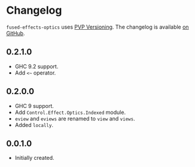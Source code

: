 # Changelog

`fused-effects-optics` uses [PVP Versioning][1].
The changelog is available [on GitHub][2].

## 0.2.1.0

* GHC 9.2 support.
* Add `<~` operator.

## 0.2.0.0

* GHC 9 support.
* Add `Control.Effect.Optics.Indexed` module.
* `eview` and `eviews` are renamed to `view` and `views`.
* Added `locally`.

## 0.0.1.0

* Initially created.

[1]: https://pvp.haskell.org
[2]: https://github.com/fused-effects/fused-effects-optics/releases
